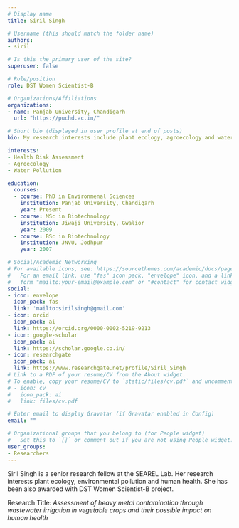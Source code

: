 ```yaml
---
# Display name
title: Siril Singh

# Username (this should match the folder name)
authors:
- siril

# Is this the primary user of the site?
superuser: false

# Role/position
role: DST Women Scientist-B

# Organizations/Affiliations
organizations:
- name: Panjab University, Chandigarh
  url: "https://puchd.ac.in/"

# Short bio (displayed in user profile at end of posts)
bio: My research interests include plant ecology, agroecology and water pollution.

interests:
- Health Risk Assessment
- Agroecology
- Water Pollution

education:
  courses:
  - course: PhD in Environmenal Sciences
    institution: Panjab University, Chandigarh
    year: Present
  - course: MSc in Biotechnology
    institution: Jiwaji University, Gwalior
    year: 2009
  - course: BSc in Biotechnology
    institution: JNVU, Jodhpur
    year: 2007

# Social/Academic Networking
# For available icons, see: https://sourcethemes.com/academic/docs/page-builder/#icons
#   For an email link, use "fas" icon pack, "envelope" icon, and a link in the
#   form "mailto:your-email@example.com" or "#contact" for contact widget.
social:
- icon: envelope
  icon_pack: fas
  link: 'mailto:sirilsingh@gmail.com'
- icon: orcid
  icon_pack: ai
  link: https://orcid.org/0000-0002-5219-9213
- icon: google-scholar
  icon_pack: ai
  link: https://scholar.google.co.in/
- icon: researchgate
  icon_pack: ai
  link: https://www.researchgate.net/profile/Siril_Singh
# Link to a PDF of your resume/CV from the About widget.
# To enable, copy your resume/CV to `static/files/cv.pdf` and uncomment the lines below.
# - icon: cv
#   icon_pack: ai
#   link: files/cv.pdf

# Enter email to display Gravatar (if Gravatar enabled in Config)
email: ""

# Organizational groups that you belong to (for People widget)
#   Set this to `[]` or comment out if you are not using People widget.
user_groups:
- Researchers
---
```


Siril Singh is a senior research fellow at the SEAREL Lab. Her research interests plant ecology, environmental pollution and human health. She has been also awarded with DST Women Scientist-B project.

Research Title: *Assessment of heavy metal contamination through wastewater irrigation in vegetable crops and their possible impact on human health*
